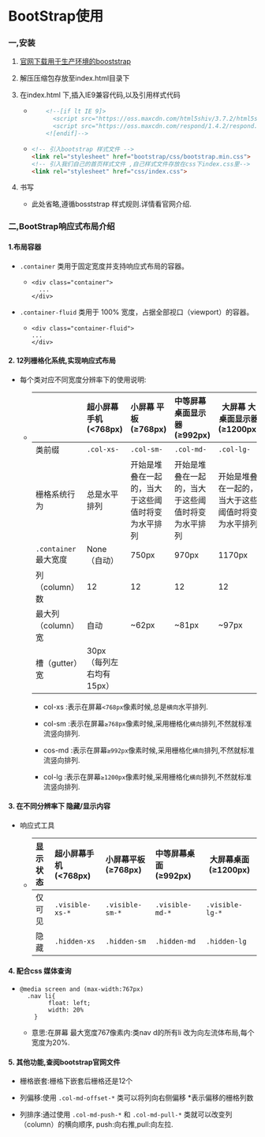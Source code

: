 # BootStrap使用

### 一,安装

1. [官网下载用于生产环境的booststrap](https://v3.bootcss.com/)

2. 解压压缩包存放至index.html目录下

3. 在index.html 下,插入IE9兼容代码,以及引用样式代码

   - ```html
         <!--[if lt IE 9]>
           <script src="https://oss.maxcdn.com/html5shiv/3.7.2/html5shiv.min.js"></script>
           <script src="https://oss.maxcdn.com/respond/1.4.2/respond.min.js"></script>
         <![endif]-->
     ```

   - ```html
     <!-- 引入bootstrap 样式文件 -->
     <link rel="stylesheet" href="bootstrap/css/bootstrap.min.css">
     <!-- 引入我们自己的首页样式文件 ,自己样式文件存放在css下index.css里-->
     <link rel="stylesheet" href="css/index.css">
     ```

4. 书写

   - 此处省略,遵循bosststrap 样式规则.详情看官网介绍.



### 二,BootStrap响应式布局介绍

#### 1.布局容器

- `.container` 类用于固定宽度并支持响应式布局的容器。

  - ```
    <div class="container">
      ...
    </div>
    ```

    

- `.container-fluid` 类用于 100% 宽度，占据全部视口（viewport）的容器。

  - ```
    <div class="container-fluid">  
    ...
    </div>
    ```

    

#### 2. 12列栅格化系统,实现响应式布局

- 每个类对应不同宽度分辨率下的使用说明:

  - |                       | 超小屏幕 手机 (<768px)     | 小屏幕 平板 (≥768px)                               | 中等屏幕 桌面显示器 (≥992px)                       | 大屏幕 大桌面显示器 (≥1200px)                      |
    | :-------------------- | :------------------------- | :------------------------------------------------- | :------------------------------------------------- | -------------------------------------------------- |
    | 类前缀                | `.col-xs-`                 | `.col-sm-`                                         | `.col-md-`                                         | `.col-lg-`                                         |
    | 栅格系统行为          | 总是水平排列               | 开始是堆叠在一起的，当大于这些阈值时将变为水平排列 | 开始是堆叠在一起的，当大于这些阈值时将变为水平排列 | 开始是堆叠在一起的，当大于这些阈值时将变为水平排列 |
    | `.container` 最大宽度 | None （自动）              | 750px                                              | 970px                                              | 1170px                                             |
    | 列（column）数        | 12                         | 12                                                 | 12                                                 | 12                                                 |
    | 最大列（column）宽    | 自动                       | ~62px                                              | ~81px                                              | ~97px                                              |
    | 槽（gutter）宽        | 30px （每列左右均有 15px） |                                                    |                                                    |                                                    |

    - col-xs :表示在屏幕`<768px`像素时候,总是`横向`水平排列.
    - col-sm :表示在屏幕`≥768px`像素时候,采用栅格化`横向`排列,不然就标准流竖向排列.

    - cos-md :表示在屏幕`≥992px`像素时候,采用栅格化`横向`排列,不然就标准流竖向排列.

    - col-lg :表示在屏幕`≥1200px`像素时候,采用栅格化`横向`排列,不然就标准流竖向排列.

#### 3. 在不同分辨率下 隐藏/显示内容

- 响应式工具

  - | 显示状态 | 超小屏幕手机 (<768px) | 小屏幕平板 (≥768px) | 中等屏幕桌面 (≥992px) | 大屏幕桌面 (≥1200px) |
    | :------- | :-------------------- | :------------------ | :-------------------- | -------------------- |
    | 仅可见   | `.visible-xs-*`       | `.visible-sm-*`     | `.visible-md-*`       | `.visible-lg-*`      |
    | 隐藏     | `.hidden-xs`          | `.hidden-sm`        | `.hidden-md`          | `.hidden-lg`         |



#### 4. 配合css 媒体查询

- ```
  @media screen and (max-width:767px)
  	.nav li{
          float: left;
          width: 20%
      }
  ```

  - 意思:在屏幕 最大宽度767像素内:类nav d的所有li 改为向左流体布局,每个宽度为20%.

#### 5. 其他功能,查阅bootstrap官网文件

- 栅格嵌套:栅格下嵌套后栅格还是12个

- 列偏移:使用 `.col-md-offset-*` 类可以将列向右侧偏移 *表示偏移的栅格列数

- 列排序:通过使用 `.col-md-push-*` 和 `.col-md-pull-*` 类就可以改变列（column）的横向顺序, push:向右推,pull:向左拉.
